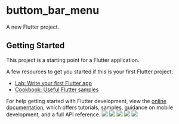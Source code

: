 # buttom_bar_menu

A new Flutter project.

## Getting Started

This project is a starting point for a Flutter application.

A few resources to get you started if this is your first Flutter project:

- [Lab: Write your first Flutter app](https://docs.flutter.dev/get-started/codelab)
- [Cookbook: Useful Flutter samples](https://docs.flutter.dev/cookbook)

For help getting started with Flutter development, view the
[online documentation](https://docs.flutter.dev/), which offers tutorials,
samples, guidance on mobile development, and a full API reference.
![](App%20Image/Screenshot_1.png)
![](App%20Image/Screenshot_2.png)
![](App%20Image/Screenshot_3.png)
![](App%20Image/Screenshot_4.png)
![](App%20Image/Screenshot_5.png)


